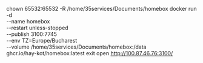 chown 65532:65532 -R /home/35services/Documents/homebox
docker run -d \
  --name homebox \
  --restart unless-stopped \
  --publish 3100:7745 \
  --env TZ=Europe/Bucharest \
  --volume /home/35services/Documents/homebox:/data \
  ghcr.io/hay-kot/homebox:latest
exit
open http://100.87.46.76:3100/
